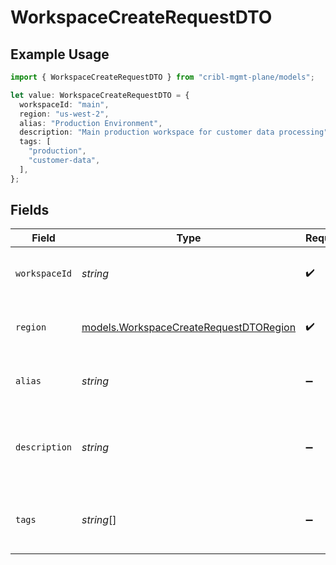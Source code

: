 # WorkspaceCreateRequestDTO

## Example Usage

```typescript
import { WorkspaceCreateRequestDTO } from "cribl-mgmt-plane/models";

let value: WorkspaceCreateRequestDTO = {
  workspaceId: "main",
  region: "us-west-2",
  alias: "Production Environment",
  description: "Main production workspace for customer data processing",
  tags: [
    "production",
    "customer-data",
  ],
};
```

## Fields

| Field                                                                                  | Type                                                                                   | Required                                                                               | Description                                                                            | Example                                                                                |
| -------------------------------------------------------------------------------------- | -------------------------------------------------------------------------------------- | -------------------------------------------------------------------------------------- | -------------------------------------------------------------------------------------- | -------------------------------------------------------------------------------------- |
| `workspaceId`                                                                          | *string*                                                                               | :heavy_check_mark:                                                                     | Unique identifier for the workspace                                                    | main                                                                                   |
| `region`                                                                               | [models.WorkspaceCreateRequestDTORegion](../models/workspacecreaterequestdtoregion.md) | :heavy_check_mark:                                                                     | AWS region where the workspace is deployed                                             | us-west-2                                                                              |
| `alias`                                                                                | *string*                                                                               | :heavy_minus_sign:                                                                     | User-friendly alias for the workspace                                                  | Production Environment                                                                 |
| `description`                                                                          | *string*                                                                               | :heavy_minus_sign:                                                                     | Detailed description of the workspace                                                  | Main production workspace for customer data processing                                 |
| `tags`                                                                                 | *string*[]                                                                             | :heavy_minus_sign:                                                                     | Tags associated with the workspace                                                     | [<br/>"production",<br/>"customer-data"<br/>]                                          |